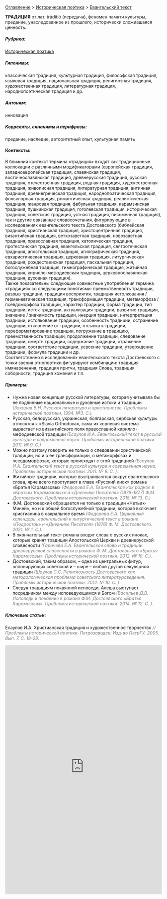 <style>
st { color: Gray;
  font-style: italic;}
</style>

[Оглавление](https://thesaurus-dostoevsky.github.io/Thesaurus/) > [Историческая поэтика](histpoe.md) > [Евангельский текст](традиция.md) 

**ТРАДИЦИЯ** от лат. trāditiō (передача), феномен памяти культуры,  предание,  унаследованное  из прошлого, исторически сложившаяся ценность.

##### Рубрика:
[Историческая поэтика](histpoe.md)
##### Гипонимы:
классическая традиция, культурная традиция, философская традиция, языковая традиция, национальная традиция, религиозная традиция, художественная традиция, литературная традиция, народнопоэтическая традиция и др.
##### Антоним:
инновация
##### Корреляты, синонимы и перифразы:
предание, наследие, авторитетный опыт, культурная память

#### Контексты:
В ближний контекст термина «традиция» входят как традиционные коллокации с различными модификаторами (европейская традиция, западноевропейская традиция, славянская традиция, восточнославянская традиция, древнерусская традиция, русская традиция, отечественная традиция, родная традиция, художественная традиция, живописная традиция, литературная традиция, античная традиция, древнегреческая традиция, народнопоэтическая традиция, фольклорная традиция, романтическая традиция, реалистическая традиция, жанровая традиция, фабульная традиция, карамзинская традиция, пушкинская традиция, гоголевская традиция, историческая традиция,  советская традиция, устная традиция, письменная традиция), так и  другие связанные словосочетания, фигурирующие в исследованиях евангельского текста Достоевского (библейская традиция, христианская традиция,  христоцентричная традиция, византийская традиция, ветхозаветная традиция,  новозаветная традиция, православная традиция, католическая традиция, протестанская традиция, евангельская традиция, святоотеческая традиция, апостольская традиция, агиографическая традиция, евхаристическая традиция, церковная традиция, литургическая традиция, рождественская традиция, пасхальная традиция, богослужебная традиция, гимнографическая традиция,  житийная традиция, кирилло-мефодиевская традиция, церковнославянская традиция, духовная традиция).  
Также  показательны следующие совместные употребления термина «традиция» со следующими  понятиями: преемственность традиции, разрыв традиции, традиция восприятия, традиция истолкования / герменевтическая традиция,   трансформация традиции,  метаморфоза / псевдоморфоза традиции, характер традиции,  форма традиции, тип традиции, исток традиции, актуализация традиции, развитие традиции,  значение / значимость традиции, инерция традиции,  интерпретация традиции, истолкование традиции,  особенность традиции,  остранение традиции, отклонение от традиции, отсылка к традиции, переформатирование традиции, погружение в традицию, преемственность традиции, продолжение традиции, следование традиции, смерть традиции, содержание традиции, отражение традиции, соответствие традиции, усвоение традиции, утверждение традиции, формула традиции и др.  
Соответственно в исследованиях евангельского текста Достоевского с точки зрения этнопоэтики фигурируют комбинации: традиция имянаречения, традиция притчи, традиция Слова, традиция соборности, традиция хожения и т.п.

##### Примеры:
* Нужна новая концепция русской литературы, которая учитывала бы ее 
подлинные национальные и духовные истоки и традиции <st>(Захаров В.Н. Русская литература и христианство. Проблемы исторической поэтики. 1994. №3. С.).</st>
* Русская, белорусская, украинская, болгарская, сербская культуры 
относятся к «Slavia Orthodoxa», сама их корневая система вырастает из византийского поля православной кирилло-мефодиевской традиции <st>(Есаулов И.А. Евангельский текст в русской культуре и современная наука. Проблемы исторической поэтики. 2011. № 9. С.)</st>
* Можно поэтому говорить не только о следовании христианской 
традиции, но и о ее трансформации, о метаморфозах и псевдоморфозах, которые происходят с этой традицией <st>(Есаулов И.А. Евангельский текст в русской культуре и современная наука. Проблемы исторической поэтики. 2011. № 9. С. ).</st>
*  Житийные традиции, которые выстраиваются вокруг евангельского 
слова, ярче всего проступают в главе «Русский инок» романа «Братья Карамазовы» <st>(Федорова Е.А. Евангельское как родное в «Братьях Карамазовых» и «Дневнике Писателя» (1876-1877) Ф.М. Достоевского. Проблемы исторической поэтики. 2015. № 13. С.)</st>
*  Ф.М. Достоевский обращается не только к традиции «Четьих-Миней», 
но и к общей богослужебной традиции, которая включает христианина в сакральное время <st>(Федорова Е.А. Церковный календарь, евангельский и литургический текст в романе «Подросток» и «Дневнике Писателя» (1876) Ф. М. Достоевского. 2021. № 1. С.).</st>
* В окончательный текст романа входят слова о русских иноках, которые 
хранят традиции Апостольской Церкви и древнерусской словесности <st>(Гаричева Е.А. Евангельское слово и традиции древнерусской словесности в романе Ф. М. Достоевского «Братья Карамазовы». Проблемы исторической поэтики. 2012. № 10. С.).</st>
* Достоевский, таким образом, – одна из центральных фигур, 
оппонирующих советской и – шире – любой другой секулярной традиции  <st>(Шаулов С.С. Религиозность Достоевского как методологическая проблема советского литературоведения. Проблемы исторической поэтики. 2012. №.10. С.  )</st>
* Следуя традициям покаянной исповеди, Алеша выступает посредником
между исповедующимся и Богом <st>(Васильев Д.В. Исповедь и покаяние в романе Ф.М. Достоевского «Братья Карамазовы». Проблемы исторической поэтики. 2014. № 12. С. ).</st>


##### Ключевые статьи:
Есаулов И.А. Христианская традиция и художественное творчество <st>// Проблемы исторической поэтики. Петрозаводск: Изд-во ПетрГУ, 2005. Вып. 7. С. 18-28.</st>

<iframe src="https://thesaurus-dostoevsky.github.io/nk/традиция.html" style="border:0px;width:100%;height:800px" allowfullscreen="true" webkitallowfullscreen="true" mozallowfullscreen="true">
